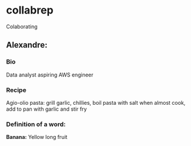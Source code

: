 # collabrep
Colaborating


## Alexandre:
### Bio
Data analyst aspiring AWS engineer 
### Recipe
Agio-olio pasta: 
grill garlic, chillies, boil pasta with salt 
when almost cook, add to pan with garlic and stir fry 
### Definition of a word:
**Banana:** Yellow long fruit 
